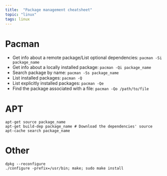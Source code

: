 ```yaml
---
title:  "Package management cheatsheet"
topic: "linux"
tags: linux
---
```



# Pacman
* Get info about a remote package/List optional dependencies: `pacman -Si package_name`
* Get info about a locally installed package: `pacman -Qi package_name`
* Search package by name: `pacman -Ss package_name`
* List installed packages: `pacman -Q`
* List explicitly installed packages: `pacman -Qe`
* Find the package associated with a file: `pacman -Qo /path/to/file`



# APT
```
apt-get source package_name
apt-get build-dep package_name # Download the dependencies' source
apt-cache search package_name
```

# Other
```
dpkg --reconfigure
./configure -prefix=/usr/bin; make; sudo make install
```
